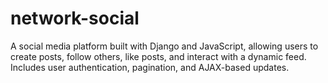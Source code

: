 # network-social
A social media platform built with Django and JavaScript, allowing users to create posts, follow others, like posts, and interact with a dynamic feed. Includes user authentication, pagination, and AJAX-based updates.
